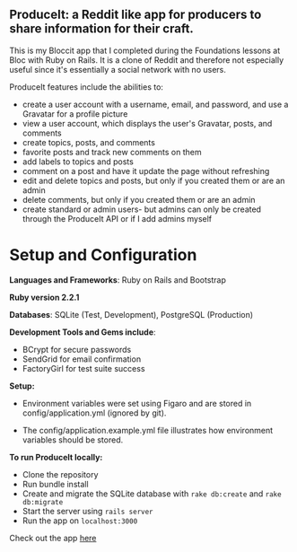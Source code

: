 ## ProduceIt: a Reddit like app for producers to share information for their craft.

  This is my Bloccit app that I completed during the Foundations lessons at Bloc with Ruby on Rails. It is a clone of Reddit and therefore not especially useful since it's essentially a social network with no users.

  ProduceIt features include the abilities to:

  * create a user account with a username, email, and password, and use a Gravatar for a profile picture
  * view a user account, which displays the user's Gravatar, posts, and comments
  * create topics, posts, and comments
  * favorite posts and track new comments on them
  * add labels to topics and posts
  * comment on a post and have it update the page without refreshing
  * edit and delete topics and posts, but only if you created them or are an admin
  * delete comments, but only if you created them or are an admin
  * create standard or admin users- but admins can only be created through the ProduceIt API or if I add admins myself


  # Setup and Configuration

  **Languages and Frameworks**: Ruby on Rails and Bootstrap

  **Ruby version 2.2.1**

  **Databases**: SQLite (Test, Development), PostgreSQL (Production)

  **Development Tools and Gems include**:

  + BCrypt for secure passwords
  + SendGrid for email confirmation
  + FactoryGirl for test suite success

  **Setup:**

  + Environment variables were set using Figaro and are stored in config/application.yml (ignored by git).

  + The config/application.example.yml file illustrates how environment variables should be stored.

  **To run ProduceIt locally:**

  + Clone the repository
  + Run bundle install
  + Create and migrate the SQLite database with `rake db:create` and `rake db:migrate`
  + Start the server using `rails server`
  + Run the app on `localhost:3000`

  Check out the app  [here](https://damp-beach-88736.herokuapp.com/)
